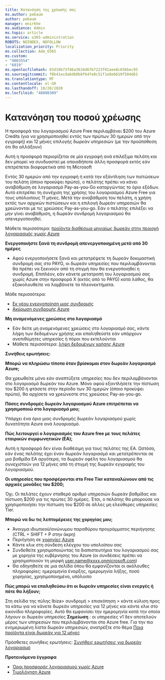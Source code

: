 ```yaml
---
title: Κατανόηση της χρέωσής σας
ms.author: pebaum
author: pebaum
manager: mnirkhe
ms.audience: Admin
ms.topic: article
ms.service: o365-administration
ROBOTS: NOINDEX, NOFOLLOW
localization_priority: Priority
ms.collection: Adm_O365
ms.custom:
- "9003554"
- "6819"
ms.openlocfilehash: 83d19b73f46a3634d67b7223f01aee8c036bec95
ms.sourcegitcommit: f8b41ecda6db0b8f64fe0c51f1e8e6619f504d61
ms.translationtype: MT
ms.contentlocale: el-GR
ms.lasthandoff: 10/28/2020
ms.locfileid: "48808309"
---
```

# <a name="understand-billing-amount"></a>Κατανόηση του ποσού χρέωσης

Η προσφορά του λογαριασμού Azure Free περιλαμβάνει $200 του Azure Credits (για να χρησιμοποιηθεί εντός των πρώτων 30 ημερών από την εγγραφή) και 12 μήνες επιλογής δωρεάν υπηρεσιών (με την προϋπόθεση ότι θα αλλάξουν)

Αυτή η προσφορά περιορίζεται σε μία εγγραφή ανά επιλέξιμο πελάτη και δεν μπορεί να συνδυαστεί με οποιαδήποτε άλλη προσφορά εκτός εάν επιτρέπεται διαφορετικά από τη Microsoft

Εντός 30 ημερών από την εγγραφή ή κατά την εξάντληση των πιστώσεων του πελάτη (όποιο προκύψει πρώτο), ο πελάτης πρέπει να κάνει αναβάθμιση σε λογαριασμό Pay-as-you-Go καταργώντας το όριο εξόδων. Αυτό επιτρέπει τη συνέχιση της χρήσης του λογαριασμού Azure Free για τους υπόλοιπους 11 μήνες. Μετά την αναβάθμιση του πελάτη, η χρήση εκτός των αρχικών πιστώσεων και η επιλογή δωρεάν υπηρεσιών θα χρεώνονται με τις χρεώσεις Pay-as-you-go. Εάν ο πελάτης επιλέξει να μην γίνει αναβάθμιση, η δωρεάν συνδρομή λογαριασμού θα απενεργοποιηθεί.

Μάθετε περισσότερα: [προϊόντα διαθέσιμα μηνιαίως δωρεάν στην περιοχή λογαριασμός χωρίς Azure](https://azure.microsoft.com/free/free-account-faq/)

**Ενεργοποιήστε ξανά τη συνδρομή απενεργοποιημένη μετά από 30 ημέρες**

- Αφού ενεργοποιήσετε ξανά και μετατρέψετε τη δωρεάν δοκιμαστική συνδρομή σας στο PAYG, οι δωρεάν υπηρεσίες που περιλαμβάνονται θα πρέπει να ξεκινούν από τη στιγμή που θα ενεργοποιηθεί η συνδρομή. Επιπλέον, εάν κάνετε μετατροπή του λογαριασμού σας χωρίς Azure στην προσφορά X (εκτός από το PAYG) κατά λάθος, θα εξακολουθείτε να λαμβάνετε τα πλεονεκτήματα.

Μάθε περισσότερα: 
- [Εκ νέου ενεργοποίηση μιας συνδρομής](https://docs.microsoft.com/azure/billing/billing-subscription-become-disable?WT.mc_id=Portal-Microsoft_Azure_Support)
- [Ακύρωση συνδρομής Azure](https://docs.microsoft.com/azure/billing/billing-how-to-cancel-azure-subscription?WT.mc_id=Portal-Microsoft_Azure_Support)

**Μη αναμενόμενες χρεώσεις στο λογαριασμό**

- Εάν δείτε μη αναμενόμενες χρεώσεις στο λογαριασμό σας, κάντε λήψη των δεδομένων χρήσης και επαληθεύστε εάν υπάρχουν ανεπιθύμητες υπηρεσίες ή πόροι που εκτελούνται
- Μάθετε περισσότερα: [λήψη δεδομένων χρήσης Azure](https://docs.microsoft.com/azure/billing/billing-download-azure-invoice-daily-usage-date?WT.mc_id=Portal-Microsoft_Azure_Support#download-usage)

**Συνήθεις ερωτήσεις:**

**Μπορώ να πληρώσω τίποτα όταν βρίσκομαι στον δωρεάν λογαριασμό Azure;**

Θα χρεωθείτε μόνο εάν αναπτύξετε υπηρεσίες που δεν περιλαμβάνονται στο λογαριασμό δωρεάν του Azure. Μόνο αφού εξαντλήσετε την πίστωση του $200 ή φτάσετε στην περίοδο των 30 ημερών (όποιο προκύψει πρώτο), θα αρχίσετε να χρεώνεστε στις χρεώσεις Pay-as-you-go.

**Πόσες συνδρομές δωρεάν λογαριασμού Azure επιτρέπεται να χρησιμοποιώ στο λογαριασμό μου;**  

Υπάρχει ένα όριο μιας συνδρομής δωρεάν λογαριασμού χωρίς δυνατότητα Azure ανά λογαριασμό.

**Πώς λειτουργεί ο λογαριασμός του Azure free με τους πελάτες εταιρικών συμφωνητικών (EA);**  

Αυτή η προσφορά δεν είναι διαθέσιμη για τους πελάτες της EA. Ωστόσο, εάν ένας πελάτης έχει έναν δωρεάν λογαριασμό και μετατρέπονται σε μια βαθμίδα EA αργότερα, τα δωρεάν οφέλη του λογαριασμού θα συνεχιστούν για 12 μήνες από τη στιγμή της δωρεάν εγγραφής του λογαριασμού.

**Οι υπηρεσίες που προσφέρονται στο Free Tier καταναλώνουν από τις αρχικές μονάδες του $200;**  

Όχι. Οι πελάτες έχουν σταθερό αριθμό υπηρεσιών δωρεάν βαθμίδας και πίστωση $200 για τις πρώτες 30 ημέρες. Έτσι, ο πελάτης θα μπορούσε να χρησιμοποιήσει την πίστωση του $200 σε άλλες μη ελεύθερες υπηρεσίες Tier.

**Μπορώ να δω τις λεπτομέρειες της χορηγίας μου;**

- Άνοιγμα ιδιωτικού/ανώνυμου παραθύρου προγράμματος περιήγησης (CTRL + SHIFT + P στην άκρη)
- Περιήγηση σε [χορηγίες Azure](http://www.microsoftazuresponsorships.com/)
- Κάντε κλικ στη σύνδεση ελέγχου του υπολοίπου σας
- Συνδεθείτε χρησιμοποιώντας τα διαπιστευτήρια του λογαριασμού σας με χορηγία της κυβέρνησης του Azure (οι συνδέσεις πρέπει να χρησιμοποιούν τη μορφή user.name@xxxx.onmicrosoft.com)
- Θα οδηγηθείτε σε μια σελίδα όπου θα εμφανίζονται οι ακόλουθες πληροφορίες: ημερομηνία έναρξης, ημερομηνία λήξης, ποσό χορηγίας, χρησιμοποιημένο, υπόλοιπο

**Πώς μπορώ να επαληθεύσω ότι οι δωρεάν υπηρεσίες είναι ενεργές ή πότε θα λήξουν;**

Στη σελίδα της πύλης Ibiza> συνδρομή > επισκόπηση > κάντε κύλιση προς τα κάτω για να κάνετε δωρεάν υπηρεσίες για 12 μήνες και κάντε κλικ στο εικονίδιο πληροφορίες. Αυτό θα εμφανίσει την ημερομηνία κατά την οποία λήγουν οι δωρεάν υπηρεσίες **Σημείωση** : οι υπηρεσίες v1 δεν αποτελούν μέρος των υπηρεσιών που περιλαμβάνονται στο Azure free. Για την πιο ενημερωμένη λίστα δωρεάν υπηρεσιών, ανατρέξτε στο θέμα [Ποια προϊόντα είναι δωρεάν για 12 μήνες](http://www.microsoftazuresponsorships.com/)

Πρόσθετες συνήθεις ερωτήσεις: [Συνήθεις ερωτήσεις για δωρεάν λογαριασμό](https://azure.microsoft.com/free/free-account-faq/)

**Προτεινόμενα έγγραφα**

- [Όροι προσφοράς λογαριασμού χωρίς Azure](https://azure.microsoft.com/offers/ms-azr-0044p/)
- [Τιμολόγηση Azure](https://azure.microsoft.com/pricing/)